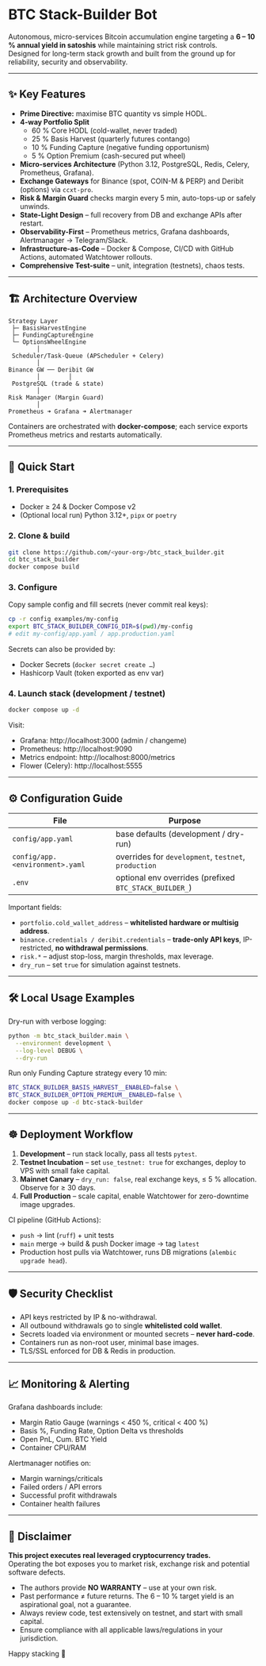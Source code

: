# BTC Stack-Builder Bot

Autonomous, micro-services Bitcoin accumulation engine targeting a **6 – 10 % annual yield in satoshis** while maintaining strict risk controls.  
Designed for long-term stack growth and built from the ground up for reliability, security and observability.

---

## ✨ Key Features
* **Prime Directive:** maximise BTC quantity vs simple HODL.
* **4-way Portfolio Split**  
  * 60 % Core HODL (cold-wallet, never traded)  
  * 25 % Basis Harvest (quarterly futures contango)  
  * 10 % Funding Capture (negative funding opportunism)  
  * 5 %  Option Premium (cash-secured put wheel)
* **Micro-services Architecture** (Python 3.12, PostgreSQL, Redis, Celery, Prometheus, Grafana).
* **Exchange Gateways** for Binance (spot, COIN-M & PERP) and Deribit (options) via `ccxt-pro`.
* **Risk & Margin Guard** checks margin every 5 min, auto-tops-up or safely unwinds.
* **State-Light Design** – full recovery from DB and exchange APIs after restart.
* **Observability-First** – Prometheus metrics, Grafana dashboards, Alertmanager → Telegram/Slack.
* **Infrastructure-as-Code** – Docker & Compose, CI/CD with GitHub Actions, automated Watchtower rollouts.
* **Comprehensive Test-suite** – unit, integration (testnets), chaos tests.

---

## 🏗️ Architecture Overview

```
Strategy Layer
 ├─ BasisHarvestEngine
 ├─ FundingCaptureEngine
 └─ OptionsWheelEngine
        │
 Scheduler/Task-Queue (APScheduler + Celery)
        │
Binance GW ── Deribit GW
        │        │
 PostgreSQL (trade & state)
        │
Risk Manager (Margin Guard)
        │
Prometheus ➜ Grafana ➜ Alertmanager
```

Containers are orchestrated with **docker-compose**; each service exports Prometheus metrics and restarts automatically.

---

## 🚀 Quick Start

### 1. Prerequisites
* Docker ≥ 24 & Docker Compose v2
* (Optional local run) Python 3.12+, `pipx` or `poetry`

### 2. Clone & build

```bash
git clone https://github.com/<your-org>/btc_stack_builder.git
cd btc_stack_builder
docker compose build
```

### 3. Configure

Copy sample config and fill secrets (never commit real keys):

```bash
cp -r config examples/my-config
export BTC_STACK_BUILDER_CONFIG_DIR=$(pwd)/my-config
# edit my-config/app.yaml / app.production.yaml
```

Secrets can also be provided by:
* Docker Secrets (`docker secret create …`)
* Hashicorp Vault (token exported as env var)

### 4. Launch stack (development / testnet)

```bash
docker compose up -d
```

Visit:

* Grafana: http://localhost:3000  (admin / changeme)
* Prometheus: http://localhost:9090
* Metrics endpoint: http://localhost:8000/metrics
* Flower (Celery): http://localhost:5555

---

## ⚙️ Configuration Guide

| File | Purpose |
|------|---------|
| `config/app.yaml` | base defaults (development / dry-run) |
| `config/app.<environment>.yaml` | overrides for `development`, `testnet`, `production` |
| `.env` | optional env overrides (prefixed `BTC_STACK_BUILDER_`) |

Important fields:

* `portfolio.cold_wallet_address` – **whitelisted hardware or multisig address**.  
* `binance.credentials / deribit.credentials` – **trade-only API keys**, IP-restricted, **no withdrawal permissions**.
* `risk.*` – adjust stop-loss, margin thresholds, max leverage.
* `dry_run` – set `true` for simulation against testnets.

---

## 🛠️ Local Usage Examples

Dry-run with verbose logging:

```bash
python -m btc_stack_builder.main \
  --environment development \
  --log-level DEBUG \
  --dry-run
```

Run only Funding Capture strategy every 10 min:

```bash
BTC_STACK_BUILDER_BASIS_HARVEST__ENABLED=false \
BTC_STACK_BUILDER_OPTION_PREMIUM__ENABLED=false \
docker compose up -d btc-stack-builder
```

---

## ☸️ Deployment Workflow

1. **Development** – run stack locally, pass all tests `pytest`.
2. **Testnet Incubation** – set `use_testnet: true` for exchanges, deploy to VPS with small fake capital.
3. **Mainnet Canary** – `dry_run: false`, real exchange keys, ≤ 5 % allocation. Observe for ≥ 30 days.
4. **Full Production** – scale capital, enable Watchtower for zero-downtime image upgrades.

CI pipeline (GitHub Actions):

* `push` → lint (`ruff`) + unit tests  
* `main` merge → build & push Docker image → tag `latest`  
* Production host pulls via Watchtower, runs DB migrations (`alembic upgrade head`).

---

## 🛡️ Security Checklist

* API keys restricted by IP & no-withdrawal.
* All outbound withdrawals go to single **whitelisted cold wallet**.
* Secrets loaded via environment or mounted secrets – **never hard-code**.
* Containers run as non-root user, minimal base images.
* TLS/SSL enforced for DB & Redis in production.

---

## 📈 Monitoring & Alerting

Grafana dashboards include:

* Margin Ratio Gauge (warnings < 450 %, critical < 400 %)
* Basis %, Funding Rate, Option Delta vs thresholds
* Open PnL, Cum. BTC Yield
* Container CPU/RAM

Alertmanager notifies on:

* Margin warnings/criticals
* Failed orders / API errors
* Successful profit withdrawals
* Container health failures

---

## 📜 Disclaimer

**This project executes real leveraged cryptocurrency trades.**  
Operating the bot exposes you to market risk, exchange risk and potential software defects.

* The authors provide **NO WARRANTY** – use at your own risk.
* Past performance ≠ future returns. The 6 – 10 % target yield is an aspirational goal, not a guarantee.
* Always review code, test extensively on testnet, and start with small capital.
* Ensure compliance with all applicable laws/regulations in your jurisdiction.

Happy stacking 🚀

